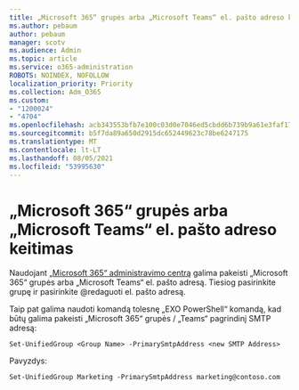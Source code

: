 ```yaml
---
title: „Microsoft 365“ grupės arba „Microsoft Teams“ el. pašto adreso keitimas
ms.author: pebaum
author: pebaum
manager: scotv
ms.audience: Admin
ms.topic: article
ms.service: o365-administration
ROBOTS: NOINDEX, NOFOLLOW
localization_priority: Priority
ms.collection: Adm_O365
ms.custom:
- "1200024"
- "4704"
ms.openlocfilehash: acb343553bfb7e100c03d0e7046ed5cbdd6b739b9a61e3faf17768bd8aadff34
ms.sourcegitcommit: b5f7da89a650d2915dc652449623c78be6247175
ms.translationtype: MT
ms.contentlocale: lt-LT
ms.lasthandoff: 08/05/2021
ms.locfileid: "53995630"
---
```

# <a name="change-email-address-of-a-microsoft-365-group-or-microsoft-teams"></a>„Microsoft 365“ grupės arba „Microsoft Teams“ el. pašto adreso keitimas

Naudojant [„Microsoft 365“ administravimo centrą](https://admin.microsoft.com/) galima pakeisti „Microsoft 365“ grupės arba „Microsoft Teams“ el. pašto adresą. Tiesiog pasirinkite grupę ir pasirinkite @redaguoti el. pašto adresą.

Taip pat galima naudoti komandą tolesnę „EXO PowerShell“ komandą, kad būtų galima pakeisti „Microsoft 365“ grupės / „Teams“ pagrindinį SMTP adresą:

`Set-UnifiedGroup <Group Name> -PrimarySmtpAddress <new SMTP Address>`

Pavyzdys:

`Set-UnifiedGroup Marketing -PrimarySmtpAddress marketing@contoso.com`

